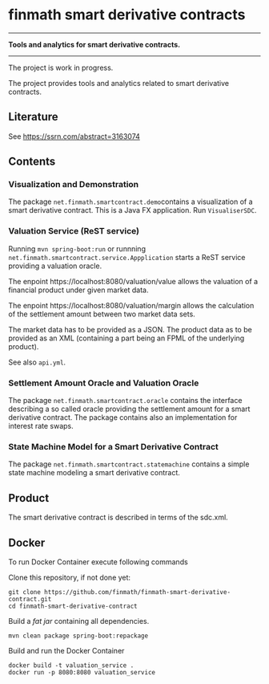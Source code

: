 # finmath smart derivative contracts

- - - -
**Tools and analytics for smart derivative contracts.**
- - - -

The project is work in progress.

The project provides tools and analytics related to smart derivative contracts.

## Literature

See https://ssrn.com/abstract=3163074

## Contents

### Visualization and Demonstration

The package `net.finmath.smartcontract.demo`contains a visualization of a smart derivative contract.
This is a Java FX application. Run `VisualiserSDC`.

### Valuation Service (ReST service)

Running `mvn spring-boot:run` or runnning `net.finmath.smartcontract.service.Appplication` starts a
ReST service providing a valuation oracle.

The enpoint https://localhost:8080/valuation/value allows the valuation of a financial product under given market data.

The enpoint https://localhost:8080/valuation/margin allows the calculation of the settlement amount between two market data sets.

The market data has to be provided as a JSON.
The product data as to be provided as an XML (containing a part being an FPML of the underlying product).

See also `api.yml`.

### Settlement Amount Oracle and Valuation Oracle

The package `net.finmath.smartcontract.oracle` contains the interface describing a so called oracle providing the
settlement amount for a smart derivative contract. The package contains also an implementation for interest rate swaps.

### State Machine Model for a Smart Derivative Contract

The package `net.finmath.smartcontract.statemachine` contains a simple state machine modeling a smart derivative
contract.

## Product

The smart derivative contract is described in terms of the sdc.xml.

## Docker

To run Docker Container execute following commands

Clone this repository, if not done yet:
```
git clone https://github.com/finmath/finmath-smart-derivative-contract.git
cd finmath-smart-derivative-contract
```

Build a *fat jar* containing all dependencies.
```
mvn clean package spring-boot:repackage
```

Build and run the Docker Container

```
docker build -t valuation_service .
docker run -p 8080:8080 valuation_service
```

